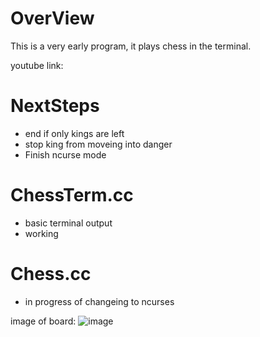 # OverView

This is a very early program, it plays chess in the terminal.

youtube link: 

# NextSteps
- end if only kings are left
- stop king from moveing into danger
- Finish ncurse mode

# ChessTerm.cc
- basic terminal output
- working

# Chess.cc
- in progress of changeing to ncurses


image of board: 
![image](https://github.com/Calvinbullock/Chess/assets/37564710/a81585ec-5276-4759-a73e-6e0e09717ce9)
